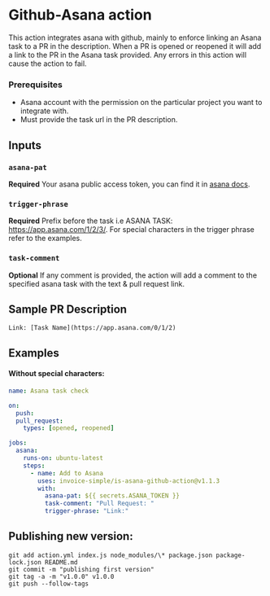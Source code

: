 # Github-Asana action

This action integrates asana with github, mainly to enforce linking an Asana task to a PR in the description. When a PR is opened or reopened it will add a link to the PR in the Asana task provided. Any errors in this action will cause the action to fail.

### Prerequisites

- Asana account with the permission on the particular project you want to integrate with.
- Must provide the task url in the PR description.

## Inputs

### `asana-pat`

**Required** Your asana public access token, you can find it in [asana docs](https://developers.asana.com/docs/#authentication-basics).

### `trigger-phrase`

**Required** Prefix before the task i.e ASANA TASK: https://app.asana.com/1/2/3/. For special characters in the trigger phrase refer to the examples.

### `task-comment`

**Optional** If any comment is provided, the action will add a comment to the specified asana task with the text & pull request link.

## Sample PR Description

`Link: [Task Name](https://app.asana.com/0/1/2)`

## Examples

#### Without special characters:

```yaml
name: Asana task check

on:
  push:
  pull_request:
    types: [opened, reopened]

jobs:
  asana:
    runs-on: ubuntu-latest
    steps:
      - name: Add to Asana
        uses: invoice-simple/is-asana-github-action@v1.1.3
        with:
          asana-pat: ${{ secrets.ASANA_TOKEN }}
          task-comment: "Pull Request: "
          trigger-phrase: "Link:"
```

## Publishing new version:

```
git add action.yml index.js node_modules/\* package.json package-lock.json README.md
git commit -m "publishing first version"
git tag -a -m "v1.0.0" v1.0.0
git push --follow-tags
```

